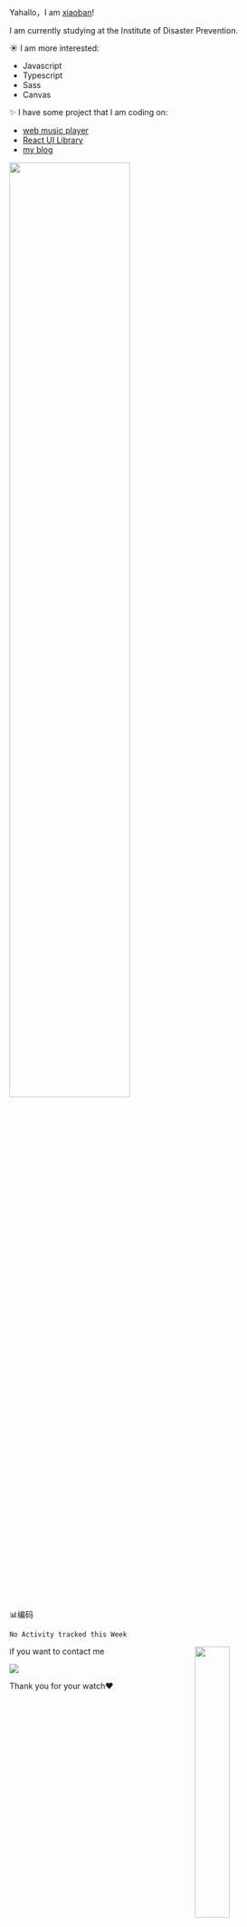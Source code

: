 Yahallo，I am [xiaoban](http://blog.builtcat.top/)!

I am currently studying at the Institute of Disaster Prevention.

:sunny: I am more interested:

- Javascript
- Typescript
- Sass
- Canvas

:sparkles: I have some project that I am coding on:


- [web music player](http://moggy.builtcat.top/)
- [React UI Library](http://pussycat.builtcat.top/)
- [my blog](http://blog.builtcat.top/)


<img  src="https://github-readme-stats.vercel.app/api?username=builtcat&theme=radical" width="65%">



:bar_chart:编码

<!--START_SECTION:waka-->
```text
No Activity tracked this Week
```
<!--END_SECTION:waka-->


<img align="right"  src="https://github-readme-stats.vercel.app/api/top-langs/?username=builtcat&theme=radical" width="35%" >

if you want to contact me

<img src="https://img.shields.io/badge/Email-wt920116625%40live.com-brightgreen">

Thank you for your watch:heart:
